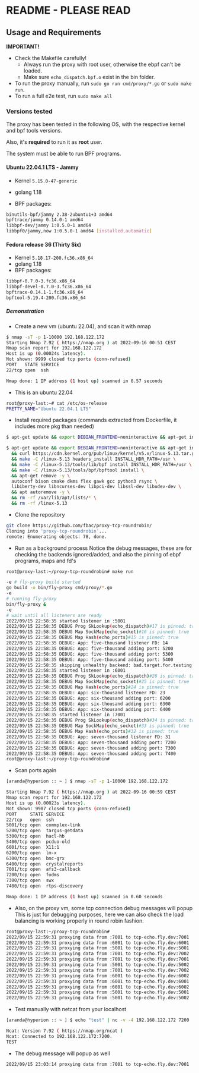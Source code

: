 # README - PLEASE READ

## Usage and Requirements

**IMPORTANT!**

- Check the Makefile carefully!
  - Always run the proxy with root user, otherwise the ebpf can't be loaded.
  - Make sure `echo_dispatch.bpf.o` exist in the bin folder.
- To run the proxy manually, run `sudo go run cmd/proxy/*.go` or `sudo make run`.
- To run a full e2e test, run `sudo make all`

### Versions tested

The proxy has been tested in the following OS, with the respective kernel and bpf tools versions.

Also, it's **required** to run it as **root** user.

The system must be able to run BPF programs.

#### **Ubuntu 22.04.1 LTS - Jammy**

- Kernel `5.15.0-47-generic`

- golang 1.18

- BPF packages:

```bash
binutils-bpf/jammy 2.38-2ubuntu1+3 amd64
bpftrace/jammy 0.14.0-1 amd64
libbpf-dev/jammy 1:0.5.0-1 amd64
libbpf0/jammy,now 1:0.5.0-1 amd64 [installed,automatic]
```

#### **Fedora release 36 (Thirty Six)**

- Kernel `5.18.17-200.fc36.x86_64`
- golang 1.18
- BPF packages:

```bash
libbpf-0.7.0-3.fc36.x86_64
libbpf-devel-0.7.0-3.fc36.x86_64
bpftrace-0.14.1-1.fc36.x86_64
bpftool-5.19.4-200.fc36.x86_64
```

##### Demonstration

- Create a new vm (ubuntu 22.04), and scan it with nmap

```bash
$ nmap -sT -p 1-10000 192.168.122.172                                                                                                                                                                                                          
Starting Nmap 7.92 ( https://nmap.org ) at 2022-09-16 00:51 CEST
Nmap scan report for 192.168.122.172
Host is up (0.00024s latency).
Not shown: 9999 closed tcp ports (conn-refused)
PORT   STATE SERVICE
22/tcp open  ssh

Nmap done: 1 IP address (1 host up) scanned in 0.57 seconds
```

- This is an ubuntu 22.04

```bash
root@proxy-last:~# cat /etc/os-release 
PRETTY_NAME="Ubuntu 22.04.1 LTS"
```

- Install required packages (commands extracted from Dockerfile, it includes more pkg than needed)

```bash
$ apt-get update && export DEBIAN_FRONTEND=noninteractive && apt-get install --no-install-recommends -y ca-certificates clang curl git llvm libelf-dev make netcat openssh-server openssl golang && rm -rf /var/lib/apt/lists/*

$ apt-get update && export DEBIAN_FRONTEND=noninteractive && apt-get install --no-install-recommends -y autoconf bison cmake dkms flex gawk gcc python3 rsync libiberty-dev libncurses-dev libpci-dev libssl-dev libudev-dev \
  && curl https://cdn.kernel.org/pub/linux/kernel/v5.x/linux-5.13.tar.gz | tar -xz \
  && make -C /linux-5.13 headers_install INSTALL_HDR_PATH=/usr \
  && make -C /linux-5.13/tools/lib/bpf install INSTALL_HDR_PATH=/usr \
  && make -C /linux-5.13/tools/bpf/bpftool install \
  && apt-get remove -y \
  autoconf bison cmake dkms flex gawk gcc python3 rsync \
  libiberty-dev libncurses-dev libpci-dev libssl-dev libudev-dev \
  && apt autoremove -y \
  && rm -rf /var/lib/apt/lists/* \
  && rm -rf /linux-5.13
```

- Clone the repository

```bash
git clone https://github.com/fbac/proxy-tcp-roundrobin/
Cloning into 'proxy-tcp-roundrobin'...
remote: Enumerating objects: 78, done.
```

- Run as a background process
  Notice the debug messages, these are for checking the backends ignored/added, and also the pinning of ebpf programs, maps and fd's

```bash
root@proxy-last:~/proxy-tcp-roundrobin# make run

-e # fly-proxy build started
go build -o bin/fly-proxy cmd/proxy/*.go
-e 
# running fly-proxy
bin/fly-proxy &
-e 
# wait until all listeners are ready
2022/09/15 22:58:35 started listener in :5001
2022/09/15 22:58:35 DEBUG Prog SkLookup(echo_dispatch)#17 is pinned: true
2022/09/15 22:58:35 DEBUG Map SockMap(echo_socket)#16 is pinned: true
2022/09/15 22:58:35 DEBUG Map Hash(echo_ports)#15 is pinned: true
2022/09/15 22:58:35 DEBUG: App: five-thousand listener FD: 14
2022/09/15 22:58:35 DEBUG: App: five-thousand adding port: 5200
2022/09/15 22:58:35 DEBUG: App: five-thousand adding port: 5300
2022/09/15 22:58:35 DEBUG: App: five-thousand adding port: 5400
2022/09/15 22:58:35 skipping unhealthy backend: bad.target.for.testing: lookup bad.target.for.testing: no such host
2022/09/15 22:58:35 started listener in :6001
2022/09/15 22:58:35 DEBUG Prog SkLookup(echo_dispatch)#26 is pinned: true
2022/09/15 22:58:35 DEBUG Map SockMap(echo_socket)#25 is pinned: true
2022/09/15 22:58:35 DEBUG Map Hash(echo_ports)#24 is pinned: true
2022/09/15 22:58:35 DEBUG: App: six-thousand listener FD: 23
2022/09/15 22:58:35 DEBUG: App: six-thousand adding port: 6200
2022/09/15 22:58:35 DEBUG: App: six-thousand adding port: 6300
2022/09/15 22:58:35 DEBUG: App: six-thousand adding port: 6400
2022/09/15 22:58:35 started listener in :7001
2022/09/15 22:58:35 DEBUG Prog SkLookup(echo_dispatch)#34 is pinned: true
2022/09/15 22:58:35 DEBUG Map SockMap(echo_socket)#33 is pinned: true
2022/09/15 22:58:35 DEBUG Map Hash(echo_ports)#32 is pinned: true
2022/09/15 22:58:35 DEBUG: App: seven-thousand listener FD: 31
2022/09/15 22:58:35 DEBUG: App: seven-thousand adding port: 7200
2022/09/15 22:58:35 DEBUG: App: seven-thousand adding port: 7300
2022/09/15 22:58:35 DEBUG: App: seven-thousand adding port: 7400
root@proxy-last:~/proxy-tcp-roundrobin#
```

- Scan ports again

```bash
[aranda@hyperion :: ~ ] $ nmap -sT -p 1-10000 192.168.122.172            

Starting Nmap 7.92 ( https://nmap.org ) at 2022-09-16 00:59 CEST
Nmap scan report for 192.168.122.172
Host is up (0.00023s latency).
Not shown: 9987 closed tcp ports (conn-refused)
PORT     STATE SERVICE
22/tcp   open  ssh
5001/tcp open  commplex-link
5200/tcp open  targus-getdata
5300/tcp open  hacl-hb
5400/tcp open  pcduo-old
6001/tcp open  X11:1
6200/tcp open  lm-x
6300/tcp open  bmc-grx
6400/tcp open  crystalreports
7001/tcp open  afs3-callback
7200/tcp open  fodms
7300/tcp open  swx
7400/tcp open  rtps-discovery

Nmap done: 1 IP address (1 host up) scanned in 0.60 seconds
```

- Also, on the proxy vm, some tcp connection debug messages will popup
  This is just for debugging purposes, here we can also check the load balancing is working properly in round robin fashion.

```bash
root@proxy-last:~/proxy-tcp-roundrobin# 
2022/09/15 22:59:31 proxying data from :7001 to tcp-echo.fly.dev:7001
2022/09/15 22:59:31 proxying data from :6001 to tcp-echo.fly.dev:6001
2022/09/15 22:59:31 proxying data from :5001 to tcp-echo.fly.dev:5001
2022/09/15 22:59:31 proxying data from :7001 to tcp-echo.fly.dev:7002
2022/09/15 22:59:31 proxying data from :7001 to tcp-echo.fly.dev:7001
2022/09/15 22:59:31 proxying data from :5001 to tcp-echo.fly.dev:5002
2022/09/15 22:59:31 proxying data from :7001 to tcp-echo.fly.dev:7002
2022/09/15 22:59:31 proxying data from :6001 to tcp-echo.fly.dev:6002
2022/09/15 22:59:31 proxying data from :6001 to tcp-echo.fly.dev:6001
2022/09/15 22:59:31 proxying data from :6001 to tcp-echo.fly.dev:6002
2022/09/15 22:59:31 proxying data from :5001 to tcp-echo.fly.dev:5001
2022/09/15 22:59:31 proxying data from :5001 to tcp-echo.fly.dev:5002
```

- Test manually with netcat from your localhost

```bash
[aranda@hyperion :: ~ ] $ echo "test" | nc -v -4 192.168.122.172 7200

Ncat: Version 7.92 ( https://nmap.org/ncat )
Ncat: Connected to 192.168.122.172:7200.
TEST
```

- The debug message will popup as well

```bash
2022/09/15 23:03:14 proxying data from :7001 to tcp-echo.fly.dev:7001
```
